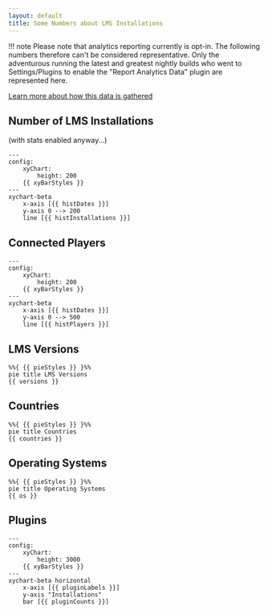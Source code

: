 ```yaml
---
layout: default
title: Some Numbers about LMS Installations
---
```


!!! note
    Please note that analytics reporting currently is opt-in. The following numbers
    therefore can't be considered representative. Only the adventurous running the
    latest and greatest nightly builds who went to Settings/Plugins to enable the
    "Report Analytics Data" plugin are represented here.

[Learn more about how this data is gathered](learn-more.md)

## Number of LMS Installations

(with stats enabled anyway...)

```mermaid
---
config:
    xyChart:
        height: 200
    {{ xyBarStyles }}
---
xychart-beta
    x-axis [{{ histDates }}]
    y-axis 0 --> 200
    line [{{ histInstallations }}]
```


## Connected Players

```mermaid
---
config:
    xyChart:
        height: 200
    {{ xyBarStyles }}
---
xychart-beta
    x-axis [{{ histDates }}]
    y-axis 0 --> 500
    line [{{ histPlayers }}]
```


## LMS Versions

```mermaid
%%{ {{ pieStyles }} }%%
pie title LMS Versions
{{ versions }}
```


## Countries

```mermaid
%%{ {{ pieStyles }} }%%
pie title Countries
{{ countries }}
```


## Operating Systems

```mermaid
%%{ {{ pieStyles }} }%%
pie title Operating Systems
{{ os }}
```


## Plugins

```mermaid
---
config:
    xyChart:
        height: 3000
    {{ xyBarStyles }}
---
xychart-beta horizontal
    x-axis [{{ pluginLabels }}]
    y-axis "Installations"
    bar [{{ pluginCounts }}]
```
